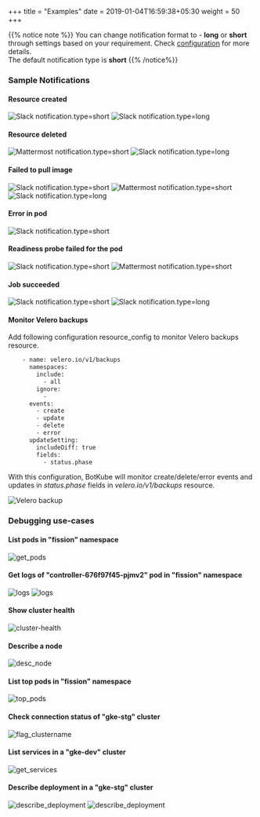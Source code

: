 +++
title = "Examples"
date = 2019-01-04T16:59:38+05:30
weight = 50
+++

{{% notice note %}}
You can change notification format to - **long** or **short** through settings based on your requirement. Check [configuration](/configuration) for more details.<br>
The default notification type is **short**
{{% /notice%}}



### Sample Notifications

#### Resource created

![](/images/create_sh.png "Slack notification.type=short")
![](/images/create.png "Slack notification.type=long")

#### Resource deleted

![](/images/mm_delete_sh.png "Mattermost notification.type=short")
![](/images/delete.png "Slack notification.type=long")

#### Failed to pull image

![](/images/image_failed_sh.png "Slack notification.type=short")
![](/images/mm_image_failed_sh.png "Mattermost notification.type=short")
![](/images/image-failed.png "Slack notification.type=long")

#### Error in pod

![](/images/error_sh.png "Slack notification.type=short")

#### Readiness probe failed for the pod

![](/images/readiness_sh.png "Slack notification.type=short")
![](/images/mm_readiness_sh.png "Mattermost notification.type=short")

#### Job succeeded

![](/images/job_success_sh.png "Slack notification.type=short")
![](/images/job_success.png "Slack notification.type=long")

#### Monitor Velero backups

Add following configuration resource_config to monitor Velero backups resource.

```bash
    - name: velero.io/v1/backups
      namespaces:
        include:
          - all
        ignore:
          -
      events:
        - create
        - update
        - delete
        - error
      updateSetting:
        includeDiff: true
        fields:
          - status.phase
```

With this configuration, BotKube will monitor create/delete/error events and updates in _status.phase_ fields in _velero.io/v1/backups_ resource.

![](/images/velero_backup.png "Velero backup")

### Debugging use-cases

#### List pods in "fission" namespace

![get_pods](/images/get_pods.png)

#### Get logs of "controller-676f97f45-pjmv2" pod in "fission" namespace

![logs](/images/logs.png)
![logs](/images/mm_logs.png)

#### Show cluster health

![cluster-health](/images/cluster-health.png)

#### Describe a node

![desc_node](/images/desc_node.png)

#### List top pods in "fission" namespace

![top_pods](/images/top_pods.png)

#### Check connection status of "gke-stg" cluster

![flag_clustername](/images/flag_clustername_ping.png)

#### List services in a "gke-dev" cluster

![get_services](/images/get_services.png)

#### Describe deployment in a "gke-stg" cluster

![describe_deployment](/images/desc_deployment.png)
![describe_deployment](/images/mm_describe.png)
